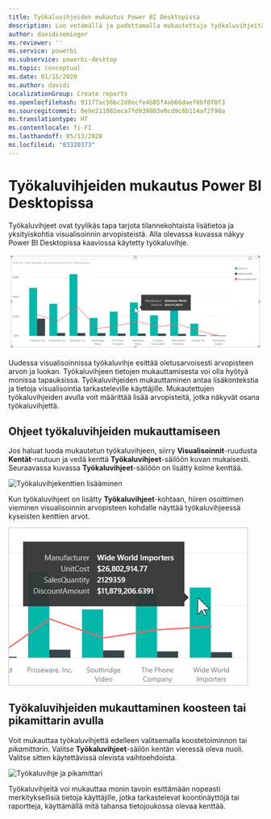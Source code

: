 ```yaml
---
title: Työkaluvihjeiden mukautus Power BI Desktopissa
description: Luo vetämällä ja pudottamalla mukautettuja työkaluvihjeitä visualisointeihin
author: davidiseminger
ms.reviewer: ''
ms.service: powerbi
ms.subservice: powerbi-desktop
ms.topic: conceptual
ms.date: 01/15/2020
ms.author: davidi
LocalizationGroup: Create reports
ms.openlocfilehash: 93177ac56bc2d8ecfe4b85f4ab66daef6bf0f0f3
ms.sourcegitcommit: 0e9e211082eca7fd939803e0cd9c6b114af2f90a
ms.translationtype: HT
ms.contentlocale: fi-FI
ms.lasthandoff: 05/13/2020
ms.locfileid: "83320373"
---
```

# <a name="customize-tooltips-in-power-bi-desktop"></a>Työkaluvihjeiden mukautus Power BI Desktopissa

Työkaluvihjeet ovat tyylikäs tapa tarjota tilannekohtaista lisätietoa ja yksityiskohtia visualisoinnin arvopisteistä. Alla olevassa kuvassa näkyy Power BI Desktopissa kaaviossa käytetty työkaluvihje.

![Oletusarvoinen työkaluvihje](media/desktop-custom-tooltips/custom-tooltips-1.png)

Uudessa visualisoinnissa työkaluvihje esittää oletusarvoisesti arvopisteen arvon ja luokan. Työkaluvihjeen tietojen mukauttamisesta voi olla hyötyä monissa tapauksissa. Työkaluvihjeiden mukauttaminen antaa lisäkontekstia ja tietoja visualisointia tarkasteleville käyttäjille. Mukautettujen työkaluvihjeiden avulla voit määrittää lisää arvopisteitä, jotka näkyvät osana työkaluvihjettä.

## <a name="how-to-customize-tooltips"></a>Ohjeet työkaluvihjeiden mukauttamiseen

Jos haluat luoda mukautetun työkaluvihjeen, siirry **Visualisoinnit**-ruudusta **Kentät**-ruutuun ja vedä kenttä **Työkaluvihjeet**-säilöön kuvan mukaisesti. Seuraavassa kuvassa **Työkaluvihjeet**-säilöön on lisätty kolme kenttää.

![Työkaluvihjekenttien lisääminen](media/desktop-custom-tooltips/custom-tooltips-2.png)

Kun työkaluvihjeet on lisätty **Työkaluvihjeet**-kohtaan, hiiren osoittimen vieminen visualisoinnin arvopisteen kohdalle näyttää työkaluvihjeessä kyseisten kenttien arvot.

![Mukautettu työkaluvihje](media/desktop-custom-tooltips/custom-tooltips-3.png)

## <a name="customizing-tooltips-with-aggregation-or-quick-measures"></a>Työkaluvihjeiden mukauttaminen koosteen tai pikamittarin avulla

Voit mukauttaa työkaluvihjettä edelleen valitsemalla koostetoiminnon tai *pikamittarin*. Valitse **Työkaluvihjeet**-säilön kentän vieressä oleva nuoli. Valitse sitten käytettävissä olevista vaihtoehdoista.

![Työkaluvihje ja pikamittari](media/desktop-custom-tooltips/custom-tooltips-4.png)

Työkaluvihjeitä voi mukauttaa monin tavoin esittämään nopeasti merkityksellisiä tietoja käyttäjille, jotka tarkastelevat koontinäyttöjä tai raportteja, käyttämällä mitä tahansa tietojoukossa olevaa kenttää.
